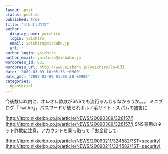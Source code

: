 ```yaml
---
layout: post
status: publish
published: true
title: "オレオレ詐欺"
author:
  display_name: yoichiro
  login: yoichiro
  email: yoichiro@eisbahn.jp
  url: ''
author_login: yoichiro
author_email: yoichiro@eisbahn.jp
wordpress_id: 631
wordpress_url: http://www.eisbahn.jp/yoichiro/?p=631
date: '2009-03-09 10:05:38 +0900'
date_gmt: '2009-03-09 01:05:38 +0900'
categories:
- OpenSocial
---
```


今後数年以内に、オレオレ詐欺がSNSでも流行るんじゃなかろうか。。。
ミニブログ「Twitter」，パスワードが破られポルノ系サイト・スパムの被害に

[http://itpro.nikkeibp.co.jp/article/NEWS/20090309/326157/](http://itpro.nikkeibp.co.jp/article/NEWS/20090309/326157/)
SNS悪用のネット詐欺に注意、アカウントを乗っ取って「お金貸して」

[http://itpro.nikkeibp.co.jp/article/NEWS/20090211/324582/?ST=security](http://itpro.nikkeibp.co.jp/article/NEWS/20090211/324582/?ST=security)
